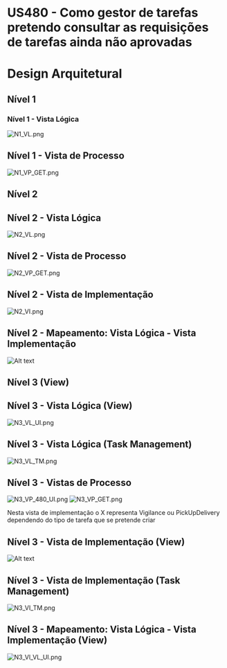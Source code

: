  US480 - Como gestor de tarefas pretendo consultar as requisições de tarefas ainda não aprovadas
=================================================================

# Design Arquitetural

## Nível 1

### Nível 1 - Vista Lógica

![N1_VL.png](..%2F..%2FNivel1%2FN1_VL.png)



## Nível 1 - Vista de Processo

![N1_VP_GET.png](..%2F..%2FNivel1%2FN1_VP_GET.png)

## Nível 2

## Nível 2 - Vista Lógica
![N2_VL.png](..%2F..%2FNivel2%2FN2_VL.png)

## Nível 2 - Vista de Processo

![N2_VP_GET.png](..%2F..%2FNivel2%2FTM%2FN2_VP_GET.png)

## Nível 2 - Vista de Implementação

![N2_VI.png](..%2F..%2FNivel2%2FN2_VI.png)

## Nível 2 - Mapeamento: Vista Lógica - Vista Implementação

![Alt text](../../Nivel2/N2_VL_VI.png)

## Nível 3 (View)

## Nível 3 - Vista Lógica (View)
![N3_VL_UI.png](..%2F..%2FNivel3%2FN3_VL_UI.png)

## Nível 3 - Vista Lógica (Task Management)
![N3_VL_TM.png](..%2F..%2FNivel3%2FN3_VL_TM.png)

## Nível 3 - Vistas de Processo
![N3_VP_480_UI.png](..%2F..%2FNivel3%2FN3_VP_480_UI.png)
![N3_VP_GET.png](..%2F..%2FNivel3%2FN3_VP_GET.png)

Nesta vista de implementação o X representa Vigilance ou PickUpDelivery dependendo do tipo de tarefa que se pretende criar

## Nível 3 - Vista de Implementação (View)
![Alt text](../../Nivel3/VI-UI_N3.png)

## Nível 3 - Vista de Implementação (Task Management)
![N3_VI_TM.png](..%2F..%2FNivel3%2FN3_VI_TM.png)
## Nível 3 - Mapeamento: Vista Lógica - Vista Implementação (View)
![N3_Vl_VL_UI.png](..%2F..%2FNivel3%2FN3_Vl_VL_UI.png)